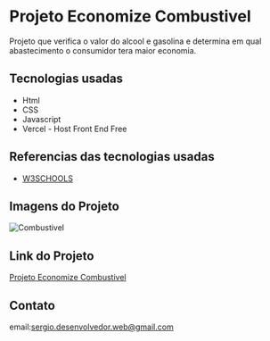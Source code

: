 # Projeto Economize Combustivel

Projeto que verifica o valor do alcool e gasolina e determina em qual
abastecimento o consumidor tera maior economia.

## Tecnologias usadas

- Html 
- CSS
- Javascript
- Vercel - Host Front End Free 

## Referencias das tecnologias usadas

-  [W3SCHOOLS](https://www.w3schools.com/) 

## Imagens do Projeto

![Combustivel](https://user-images.githubusercontent.com/23404398/174065494-cddbd267-4459-469f-b79e-595181e32c9f.jpg)

## Link do Projeto

[Projeto Economize Combustivel](https://projeto-economize-combustivel.vercel.app/)

## Contato

email:sergio.desenvolvedor.web@gmail.com

